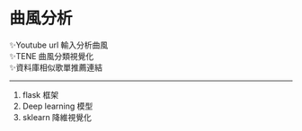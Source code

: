   # 曲風分析 
  ✨Youtube url 輸入分析曲風<br>
  ✨TENE 曲風分類視覺化<br>
  ✨資料庫相似歌單推薦連結<br>
  ***
  1. flask 框架
  2. Deep learning 模型
  3. sklearn 降維視覺化
 
  

